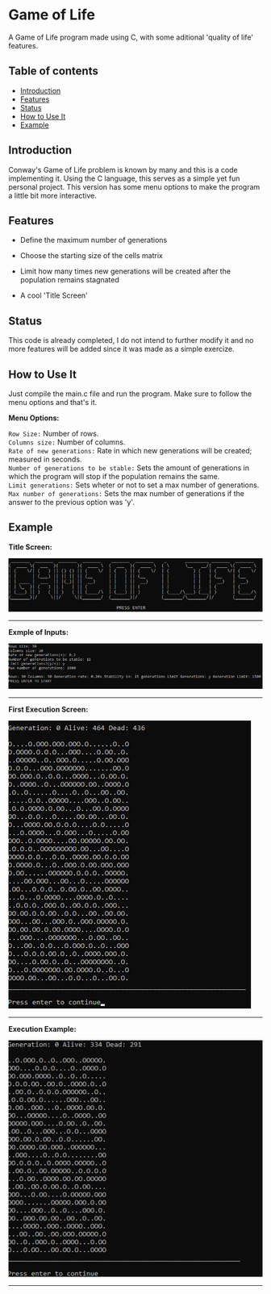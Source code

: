 # Game of Life

A Game of Life program made using C, with some aditional 'quality of life' features.

## Table of contents
* [Introduction](#introduction)
* [Features](#features)
* [Status](#status)
* [How to Use It](#how-to-use-it)
* [Example](#example)

## Introduction

Conway's Game of Life problem is known by many and this is a code implementing it. Using the C language, this serves as a simple yet fun personal project. This version has some menu options to make the program a little bit more interactive.

## Features

- Define the maximum number of generations
* Choose the starting size of the cells matrix
+ Limit how many times new generations will be created after the population remains stagnated
- A cool 'Title Screen'

## Status

This code is already completed, I do not intend to further modify it and no more features will be added since it was made as a simple exercize.

## How to Use It

Just compile the main.c file and run the program. Make sure to follow the menu options and that's it.

**Menu Options:**

`Row Size:` Number of rows.\
`Columns size:` Number of columns.\
`Rate of new generations:` Rate in which new generations will be created; measured in seconds.\
`Number of generations to be stable:` Sets the amount of generations in which the program will stop if the population remains the same.\
`Limit generations:` Sets wheter or not to set a max number of generations.\
`Max number of generations:` Sets the max number of generations if the answer to the previous option was 'y'.

## Example

**Title Screen:**

![Title Screen made using ASCII](./examples/TitleScreen.png)

___________________________________

**Exmple of Inputs:**

![Input example](./examples/InputExample.png)

___________________________________


**First Execution Screen:**

![First Execution Screen](./examples/FirstScreen.png)

___________________________________

**Execution Example:**

![Execution Example](./examples/example.gif)

___________________________________
